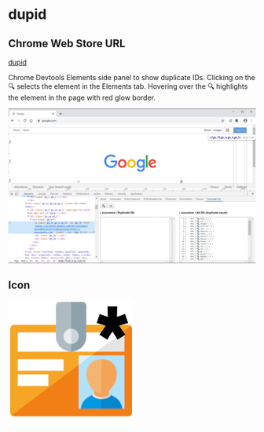 # dupid

## Chrome Web Store URL

[dupid](https://chrome.google.com/webstore/detail/dupid/padangffopopehnkjkcfnmcnblijlfbn)

Chrome Devtools Elements side panel to show duplicate IDs. Clicking on the 🔍 selects the element in the Elements tab. Hovering over the 🔍 highlights the element in the page with red glow border.

![Devtools Elements Tab Duplicate IDs side panel](icon_1280_800.png)

## Icon

![Icon](icon_128.png)

